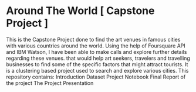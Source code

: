 # Around The World [ Capstone Project ]
This is the Capstone Project done to find the art venues in famous cities with  various countries around the world. Using the help of Foursquare API and IBM Watson, I have been able to make calls and explore further details regarding these venues. that would help art seekers, travelers and travelling businesses to find some of the specific factors that might attract tourists.
It is a clustering based project used to search and explore various cities.
This repository contains:
     Introduction
     Dataset
     Project Notebook
     Final Report of the project
     The Project Presentation 
